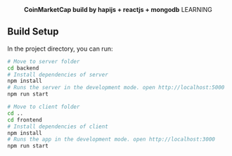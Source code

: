<div align="center">  
  <b>CoinMarketCap build by hapijs + reactjs + mongodb</b>
  LEARNING
</div>

## Build Setup

In the project directory, you can run:

``` bash
# Move to server folder
cd backend
# Install dependencies of server
npm install
# Runs the server in the development mode. open http://localhost:5000
npm run start

# Move to client folder
cd ..
cd frontend
# Install dependencies of client
npm install
# Runs the app in the development mode. open http://localhost:3000
npm run start

```
